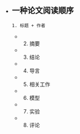 - 一种论文阅读顺序
	-
	  1. 标题 + 作者
	-
	  2. 摘要
	-
	  3. 结论
	-
	  4. 导言
	-
	  5. 相关工作
	-
	  6. 模型
	-
	  7. 实验
	-
	  8. 评论